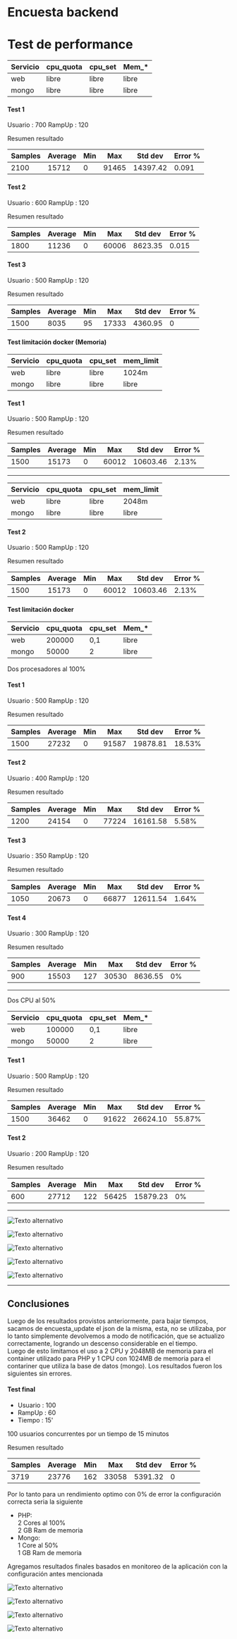 Encuesta backend
========================
# Test de performance

| Servicio   | cpu_quota  | cpu_set| Mem_*  |
| ---------- | ---------- | --     | --     |
| web        | libre      | libre  | libre  |   
| mongo      | libre      | libre  | libre  |

#### Test 1
Usuario : 700
RampUp  : 120

Resumen resultado

| Samples   | Average    | Min   | Max    | Std dev  | Error % |
| ----------| ---------- | --    | --     | --       | --      |
| 2100      |  15712     | 0     |  91465 | 14397.42 | 0.091   |  

#### Test 2
Usuario : 600
RampUp  : 120

Resumen resultado

| Samples   | Average    | Min   | Max    | Std dev  | Error % |
| ----------| ---------- | --    | --     | --       | --      |
| 1800      |  11236     | 0     |  60006 | 8623.35  | 0.015   |  

#### Test 3
Usuario : 500
RampUp  : 120

Resumen resultado

| Samples   | Average    | Min   | Max    | Std dev  | Error % |
| ----------| ---------- | --    | --     | --         | --        |
| 1500      |  8035      | 95     |  17333| 4360.95  |    0    |  

#### Test limitación docker (Memoria)

| Servicio   | cpu_quota  | cpu_set| mem_limit  |
| ---------- | ---------- | --     | --         |
| web        | libre      | libre  | 1024m      |   
| mongo      | libre      | libre  | libre      |

#### Test 1
Usuario : 500
RampUp  : 120

Resumen resultado

| Samples   | Average    | Min   | Max    | Std dev  | Error % |
| ----------| ---------- | --    | --     | --         | --        |
| 1500      |  15173     | 0     |  60012 | 10603.46 |  2.13%  |
------------------------------------------------------------------

| Servicio   | cpu_quota  | cpu_set| mem_limit  |
| ---------- | ---------- | --     | --         |
| web        | libre      | libre  | 2048m      |   
| mongo      | libre      | libre  | libre      |

#### Test 2
Usuario : 500
RampUp  : 120

Resumen resultado

| Samples   | Average    | Min   | Max    | Std dev  | Error % |
| ----------| ---------- | --    | --     | --         | --        |
| 1500      |  15173     | 0     |  60012 | 10603.46 |  2.13%  |

#### Test limitación docker

| Servicio   | cpu_quota  | cpu_set| Mem_*  |
| ---------- | ---------- | --     | --     |
| web        | 200000     | 0,1    | libre  |   
| mongo      | 50000      | 2      | libre  |

Dos procesadores al 100%

#### Test 1
Usuario : 500
RampUp  : 120

Resumen resultado

| Samples   | Average    | Min   | Max    | Std dev  | Error % |
| ----------| ---------- | --    | --     | --         | --        |
| 1500      |  27232     | 0     |  91587 | 19878.81 | 18.53%  |  

#### Test 2
Usuario : 400
RampUp  : 120

Resumen resultado

| Samples   | Average    | Min   | Max    | Std dev  | Error % |
| ----------| ---------- | --    | --     | --         | --        |
| 1200      |   24154    | 0     |  77224 | 16161.58 | 5.58%   |

#### Test 3
Usuario : 350
RampUp  : 120

Resumen resultado

| Samples   | Average    | Min   | Max    | Std dev  | Error % |
| ----------| ---------- | --    | --     | --         | --        |
| 1050      |   20673    | 0     |  66877 | 12611.54 | 1.64%   |  


#### Test 4
Usuario : 300
RampUp  : 120

Resumen resultado

| Samples   | Average    | Min   | Max    | Std dev  | Error % |
| ----------| ---------- | --    | --     | --         | --        |
| 900       |   15503    | 127   |  30530 | 8636.55  | 0%      |


***************************************
Dos CPU al 50%

| Servicio   | cpu_quota  | cpu_set| Mem_*  |
| ---------- | ---------- | --     | --     |
| web        | 100000     | 0,1    | libre  |   
| mongo      | 50000      | 2      | libre  |

#### Test 1
Usuario : 500
RampUp  : 120

Resumen resultado

| Samples   | Average    | Min   | Max    | Std dev  | Error % |
| ----------| ---------- | --    | --     | --         | --        |
| 1500      |  36462     | 0    |  91622 | 26624.10  | 55.87%  |  


#### Test 2
Usuario : 200
RampUp  : 120

Resumen resultado

| Samples   | Average    | Min   | Max    | Std dev  | Error % |
| ----------| ---------- | --    | --     | --         | --        |
| 600       |  27712     | 122    |  56425| 15879.23 | 0%  |  


------------

![Texto alternativo](/doc/monitoreo/breakdowntable.png)

![Texto alternativo](/doc/monitoreo/throughput.png)

![Texto alternativo](/doc/monitoreo/top5webtransactions.png)

![Texto alternativo](/doc/monitoreo/transactions.png)

![Texto alternativo](/doc/monitoreo/webtransactionstime.png)

----------------------------------------------------

## Conclusiones
Luego de los resultados provistos anteriormente, para bajar tiempos, sacamos de encuesta_update el json de la misma, esta, no se utilizaba, por lo tanto simplemente devolvemos a modo de notificación, que se actualizo correctamente, logrando un descenso considerable en el tiempo.  
Luego de esto limitamos el uso a 2 CPU y 2048MB de memoria para el container utilizado para PHP y 1 CPU con 1024MB de memoria para el contariner que utiliza la base de datos (mongo). Los resultados fueron los siguientes sin errores.

#### Test final
* Usuario : 100  
* RampUp  : 60  
* Tiempo  : 15'

100 usuarios concurrentes por un tiempo de 15 minutos

Resumen resultado

| Samples   | Average    | Min   | Max    | Std dev  | Error % |
| ----------| ---------- | --    | --     | --       | --      |
| 3719      |  23776     | 162   |  33058 | 5391.32  |    0    |  

Por lo tanto para un rendimiento optimo con 0% de error la configuración correcta seria la siguiente

* PHP:  
      2 Cores al 100%  
      2 GB Ram de memoria  
* Mongo:  
      1 Core al 50%  
      1 GB Ram de memoria  

Agregamos resultados finales basados en monitoreo de la aplicación con la configuración antes mencionada

![Texto alternativo](/doc/monitoreo/webtransactionsLimitado.png)

![Texto alternativo](/doc/monitoreo/throughputLimitado.png)

![Texto alternativo](/doc/monitoreo/top5webtransactionsLimitado.png)

![Texto alternativo](/doc/monitoreo/transactionsLimitado.png)
